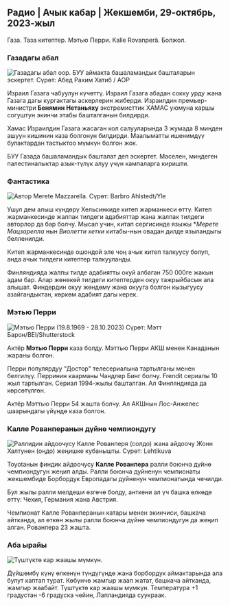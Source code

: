 ## Радио \| Ачык кабар \| Жекшемби, 29-октябрь, 2023-жыл

Газа. Таза китептер. Мэтью Перри. Kalle Rovanperä. Болжол.

### Газадагы абал

![Газадагы абал оор. БУУ аймакта башаламандык башталарын эскертет. Сүрөт: Абед Рахим Хатиб / AOP](https://images.cdn.yle.fi/image/upload/c_crop,h_3780,w_6720,x_0,y_700/ar_1.777777777777777,c_fill,g_faces,h_105/h_17./q_auto:eco/f_auto/fl_lossy/v1698587757/39-1192921653e641fc4a70)

Израил Газага чабуулун күчөттү. Израил Газага абадан сокку урду жана Газага дагы кургактагы аскерлерин жиберди. Израилдин премьер-министри **Бенямин Нетаньяху** экстремисттик ХАМАС уюмуна каршы согуштун экинчи этабы башталганын билдирди.

Хамас Израилдин Газага жасаган кол салууларында 3 жумада 8 миңден ашуун кишинин каза болгонун билдирди. Маалыматты ишенимдүү булактардан тастыктоо мүмкүн болгон жок.

БУУ Газада башаламандык башталат деп эскертет. Маселен, миңдеген палестиналыктар азык-түлүк алуу үчүн кампаларга киришти.

### Фантастика

![Автор Merete Mazzarella. Сүрөт: Barbro Ahlstedt/Yle](https://images.cdn.yle.fi/image/upload/c_crop,h_3159,w_5616,x_0,y_0/ar_1.777777777777777,c_fill,g_faces,h_1210,h_620/dq_auto:eco/f_auto/fl_lossy/v1620995152/39-806292609e6be113e02)

Ушул дем алыш күндөрү Хельсинкиде китеп жарманкеси өттү. Китеп жарманкесинде жалпак тилдеги адабияттар жана жалпак тилдеги авторлор да бар болчу. Мысал учин, китап сергисинде языжы **Мерете Мацзарелла* нын *Виолетти хетки* китабы-нын овадан дилде языландыгы белленилди.

Китеп жарманкесинде ошондой эле чоң ачык китеп талкуусу болуп, анда ачык тилдеги китептер талкууланды.

Финляндияда жалпы тилде адабиятты окуй албаган 750 000ге жакын адам бар. Алар жөнөкөй тилдеги китептерден окуу тажрыйбасын ала алышат. Финдердин окуу жөндөмү жана окууга болгон кызыгуусу азайгандыктан, көркөм адабият дагы керек.

### Мэтью Перри

![Мэтью Перри (19.8.1969 - 28.10.2023) Сүрөт: Мэтт Барон/BEI/Shutterstock](https://images.cdn.yle.fi/image/upload/c_crop,h_2329,w_4141,x_0,y_14/ar.7777777777777777,c_fill,g_faces,h_675,w_1200/dpr_1.0/q_auto:eco/f_auto/fl_lossy/v1698579698/39-1192810653dd4bb)

Актёр **Мэтью Перри** каза болду. Мэттью Перри АКШ менен Канаданын жараны болгон.

Перри популярдуу "Достор" телесериалына тартылганы менен белгилүү. Перринин каарманы Чандлер Бинг болчу. Frendit сериалы 10 жыл тартылган. Сериал 1994-жылы башталган. Ал Финляндияда да көрсөтүлгөн.

Актёр Мэттью Перри 54 жашта болчу. Ал АКШнын Лос-Анжелес шаарындагы үйүндө каза болгон.

### Калле Рованперанын дүйнө чемпиондугу

![Раллидин айдоочусу Калле Рованперя (солдо) жана айдоочу Жонн Халтунен (оңдо) жеңишке кубанышты. Сүрөт: Lehtikuva](https://images.cdn.yle.fi/image/upload/c_crop,h_2406,w_4278,x_0,y_445/ar_1.77777777777777,c_fill,g_faces,h_675,w_1toq/d./f_auto/fl_lossy/v1698587806/39-1192922653e645d852bc)

Toyotaнын финдик айдоочусу **Калле Рованпера** ралли боюнча дүйнө чемпиондугун жеңип алды. Ралли боюнча дуйненун чемпионаты жекшембиде Борбордук Европадагы дуйненун чемпионатында чечилди.

Бул жылы ралли мелдеши өзгөчө болду, анткени ал үч башка өлкөдө өттү: Чехия, Германия жана Австрия.

Чемпионат Калле Рованперанын катары менен экинчиси, башкача айтканда, ал өткөн жылы ралли боюнча дүйнө чемпиондугун да жеңип алган. Рованпера 23 жашта.

### Аба ырайы

![Түштүктө кар жаашы мүмкүн.](https://images.cdn.yle.fi/image/upload/c_crop,h_1080,w_1919,x_0,y_0/ar_1.777777777777777,c_fill,g_faces,w_02/dpr_1.0/q_auto:eco/f_auto/fl_lossy/v1698594490/39-1192967653e7ea05e07b)

Дүйшөмбү күнү өлкөнүн түндүгүндө жана борбордук аймактарында ала булут каптап турат. Көбүнчө жамгыр жаап жатат, башкача айтканда, жамгыр жаабайт. Түштүктө кар жаашы мүмкүн. Температура +1 градустан -6 градуска чейин, Лапландияда суукраак.